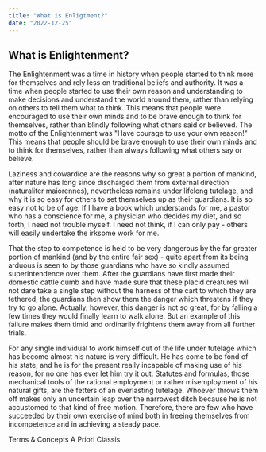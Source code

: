 ```yaml
---
title: "What is Enligtment?"
date: "2022-12-25"
---
```


## What is Enlightenment?

The Enlightenment was a time in history when people started to think more for themselves and rely less on traditional beliefs and authority. It was a time when people started to use their own reason and understanding to make decisions and understand the world around them, rather than relying on others to tell them what to think. This means that people were encouraged to use their own minds and to be brave enough to think for themselves, rather than blindly following what others said or believed. The motto of the Enlightenment was "Have courage to use your own reason!" This means that people should be brave enough to use their own minds and to think for themselves, rather than always following what others say or believe.

Laziness and cowardice are the reasons why so great a portion of mankind, after nature has long since discharged them from external direction (naturaliter maiorennes), nevertheless remains under lifelong tutelage, and why it is so easy for others to set themselves up as their guardians. It is so easy not to be of age. If I have a book which understands for me, a pastor who has a conscience for me, a physician who decides my diet, and so forth, I need not trouble myself. I need not think, if I can only pay - others will easily undertake the irksome work for me.

That the step to competence is held to be very dangerous by the far greater portion of mankind (and by the entire fair sex) - quite apart from its being arduous is seen to by those guardians who have so kindly assumed superintendence over them. After the guardians have first made their domestic cattle dumb and have made sure that these placid creatures will not dare take a single step without the harness of the cart to which they are tethered, the guardians then show them the danger which threatens if they try to go alone. Actually, however, this danger is not so great, for by falling a few times they would finally learn to walk alone. But an example of this failure makes them timid and ordinarily frightens them away from all further trials.

For any single individual to work himself out of the life under tutelage which has become almost his nature is very difficult. He has come to be fond of his state, and he is for the present really incapable of making use of his reason, for no one has ever let him try it out. Statutes and formulas, those mechanical tools of the rational employment or rather misemployment of his natural gifts, are the fetters of an everlasting tutelage. Whoever throws them off makes only an uncertain leap over the narrowest ditch because he is not accustomed to that kind of free motion. Therefore, there are few who have succeeded by their own exercise of mind both in freeing themselves from incompetence and in achieving a steady pace.

Terms & Concepts
A Priori
Classis
